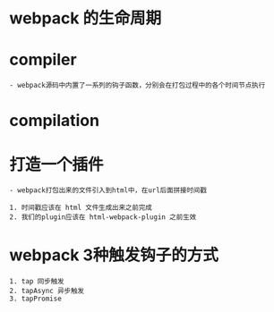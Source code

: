 # webpack 的生命周期

# compiler
    - webpack源码中内置了一系列的钩子函数，分别会在打包过程中的各个时间节点执行

# compilation

# 打造一个插件
    - webpack打包出来的文件引入到html中，在url后面拼接时间戳

    1. 时间戳应该在 html 文件生成出来之前完成
    2. 我们的plugin应该在 html-webpack-plugin 之前生效

# webpack 3种触发钩子的方式
    1. tap 同步触发
    2. tapAsync 异步触发
    3. tapPromise
